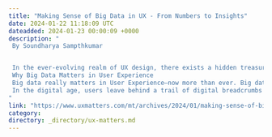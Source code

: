 ```yaml
---
title: "Making Sense of Big Data in UX - From Numbers to Insights"
date: 2024-01-22 11:18:09 UTC
dateadded: 2024-01-23 00:00:09 +0000
description: "
 By Soundharya Sampthkumar 


 In the ever-evolving realm of UX design, there exists a hidden treasure of insights waiting to be discovered. Imagine embarking on a quest for which the map is made of data, and the key to unlocking exceptional user experiences lies in deciphering the numbers that inform us. This is the enchanting world of big data in User Experience, where every interaction with your Web site or app leaves behind digital footprints that can guide you toward creating UX design marvels. 
 Why Big Data Matters in User Experience 
 Big data really matters in User Experience—now more than ever. Big data is not about numbers; it’s about understanding users on a deep level. 
 In the digital age, users leave behind a trail of digital breadcrumbs with every online interaction. These breadcrumbs, when properly analyzed, can reveal valuable insights into user behaviors, preferences, and painpoints. Read More 
"
link: "https://www.uxmatters.com/mt/archives/2024/01/making-sense-of-big-data-in-ux-from-numbers-to-insights.php"
category:
directory: _directory/ux-matters.md
---
```

